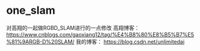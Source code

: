# one_slam
对高翔的一起做RGBD_SLAM进行的一点修改
高翔博客：
https://www.cnblogs.com/gaoxiang12/tag/%E4%B8%80%E8%B5%B7%E5%81%9ARGB-D%20SLAM/
我的博客：
https://blog.csdn.net/unlimitedai
